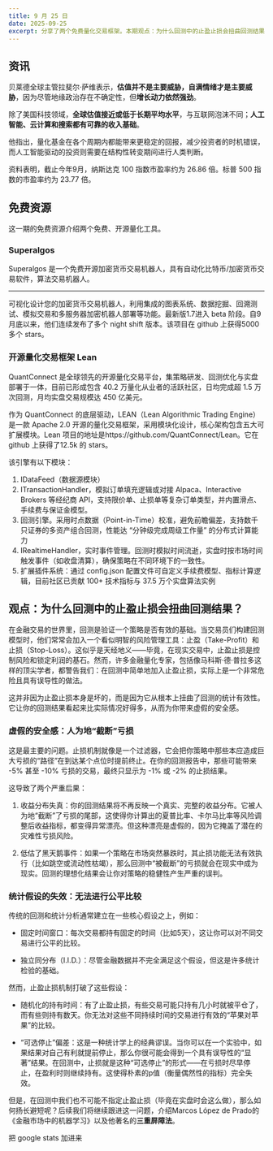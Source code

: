 ```yaml
---
title: 9 月 25 日
date: 2025-09-25
excerpt: 分享了两个免费量化交易框架。本期观点：为什么回测中的止盈止损会扭曲回测结果？
---
```




## 资讯

贝莱德全球主管拉斐尔·萨维表示，**估值并不是主要威胁，自满情绪才是主要威胁**，因为尽管地缘政治存在不确定性，但**增长动力依然强劲**。

除了美国科技领域，**全球估值接近或低于长期平均水平**，与互联网泡沫不同；**人工智能、云计算和搜索都有可靠的收入基础**。

他指出，量化基金在各个周期内都能带来更稳定的回报，减少投资者的时机错误，而人工智能驱动的投资则需要在结构性转变期间进行人类判断。

资料表明，截止今年9月，纳斯达克 100 指数市盈率约为 26.86 倍。标普 500 指数的市盈率约为 23.77 倍。


## 免费资源

这一期的免费资源介绍两个免费、开源量化工具。

### Superalgos

Superalgos 是一个免费开源加密货币交易机器人，具有自动化比特币/加密货币交易软件，算法交易机器人。

---

可视化设计您的加密货币交易机器人，利用集成的图表系统、数据挖掘、回溯测试、模拟交易和多服务器加密机器人部署等功能。最新版1.7进入 beta 阶段。自9月底以来，他们连续发布了多个 night shift 版本。该项目在 github 上获得5000多个 stars。

### 开源量化交易框架 Lean
QuantConnect 是全球领先的开源量化交易平台，集策略研发、回测优化与实盘部署于一体，目前已形成包含 40.2 万量化从业者的活跃社区，日均完成超 1.5 万次回测，月均实盘交易规模达 450 亿美元。
   
作为 QuantConnect 的底层驱动，LEAN（Lean Algorithmic Trading Engine）是一款 Apache 2.0 开源的量化交易框架，采用模块化设计，核心架构包含五大可扩展模块。Lean 项目的地址是https://github.com/QuantConnect/Lean。它在 github 上获得了12.5k 的 stars。

该引擎有以下模块：

1. IDataFeed（数据源模块）
2. ITransactionHandler，模拟订单填充逻辑或对接 Alpaca、Interactive Brokers 等经纪商 API，支持限价单、止损单等复杂订单类型，并内置滑点、手续费与保证金模型。
3. 回测引擎。采用时点数据（Point-in-Time）校准，避免前瞻偏差，支持数千只证券的多资产组合回测，性能达 “分钟级完成周级工作量” 的分布式计算能力
4. IRealtimeHandler，实时事件管理。回测时模拟时间流逝，实盘时按市场时间触发事件（如收盘清算），确保策略在不同环境下的一致性。
5. 扩展插件系统：通过 config.json 配置文件可自定义手续费模型、指标计算逻辑，目前社区已贡献 100+ 技术指标与 37.5 万个实盘算法实例


## 观点：为什么回测中的止盈止损会扭曲回测结果？

在金融交易的世界里，回测是验证一个策略是否有效的基础。当交易员们构建回测模型时，他们常常会加入一个看似明智的风险管理工具：止盈（Take-Profit）和止损（Stop-Loss）。这似乎是天经地义——毕竟，在现实交易中，止盈止损是控制风险和锁定利润的基石。然而，许多金融量化专家，包括像马科斯·德·普拉多这样的顶尖学者，都警告我们：在回测中简单地加入止盈止损，实际上是一个非常危险且具有误导性的做法。

这并非因为止盈止损本身是坏的，而是因为它从根本上扭曲了回测的统计有效性。它让你的回测结果看起来比实际情况好得多，从而为你带来虚假的安全感。

### 虚假的安全感：人为地“截断”亏损

这是最主要的问题。止损机制就像是一个过滤器，它会把你策略中那些本应造成巨大亏损的“路径”在到达某个点位时提前终止。在你的回测报告中，那些可能带来 -5% 甚至 -10% 亏损的交易，最终只显示为 -1% 或 -2% 的止损结果。

这导致了两个严重后果：

1. 收益分布失真：你的回测结果将不再反映一个真实、完整的收益分布。它被人为地“截断”了亏损的尾部，这使得你计算出的夏普比率、卡尔马比率等风险调整后收益指标，都变得异常漂亮。但这种漂亮是虚假的，因为它掩盖了潜在的灾难性亏损风险。

2. 低估了黑天鹅事件：如果一个策略在市场突然暴跌时，其止损功能无法有效执行（比如跳空或流动性枯竭），那么回测中“被截断”的亏损就会在现实中成为现实。回测的理想化结果会让你对策略的稳健性产生严重的误判。

### 统计假设的失效：无法进行公平比较

传统的回测和统计分析通常建立在一些核心假设之上，例如：

* 固定时间窗口：每次交易都持有固定的时间（比如5天），这让你可以对不同交易进行公平的比较。

* 独立同分布（I.I.D.）：尽管金融数据并不完全满足这个假设，但这是许多统计检验的基础。

然而，止盈止损机制打破了这些假设：

* 随机化的持有时间：有了止盈止损，有些交易可能只持有几小时就被平仓了，而有些则持有数天。你无法对这些不同持续时间的交易进行有效的“苹果对苹果”的比较。

* “可选停止”偏差：这是一种统计学上的经典谬误。当你可以在一个实验中，如果结果对自己有利就提前停止，那么你很可能会得到一个具有误导性的“显著”结果。在回测中，止损就是这种“可选停止”的形式——在亏损时尽早停止，在盈利时则继续持有。这使得朴素的p值（衡量偶然性的指标）完全失效。

但是，在回测中我们也不可能不指定止盈止损（毕竟在实盘时会这么做），那么如何扬长避短呢？后续我们将继续跟进这一问题，介绍Marcos López de Prado的《金融市场中的机器学习》以及他著名的**三重屏障法**。


把 google stats 加进来



